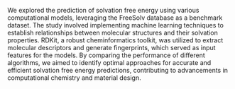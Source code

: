 We explored the prediction of solvation free energy using various computational models, leveraging the FreeSolv database as a benchmark dataset. The study involved implementing machine learning techniques to establish relationships between molecular structures and their solvation properties. RDKit, a robust cheminformatics toolkit, was utilized to extract molecular descriptors and generate fingerprints, which served as input features for the models. By comparing the performance of different algorithms, we aimed to identify optimal approaches for accurate and efficient solvation free energy predictions, contributing to advancements in computational chemistry and material design.
